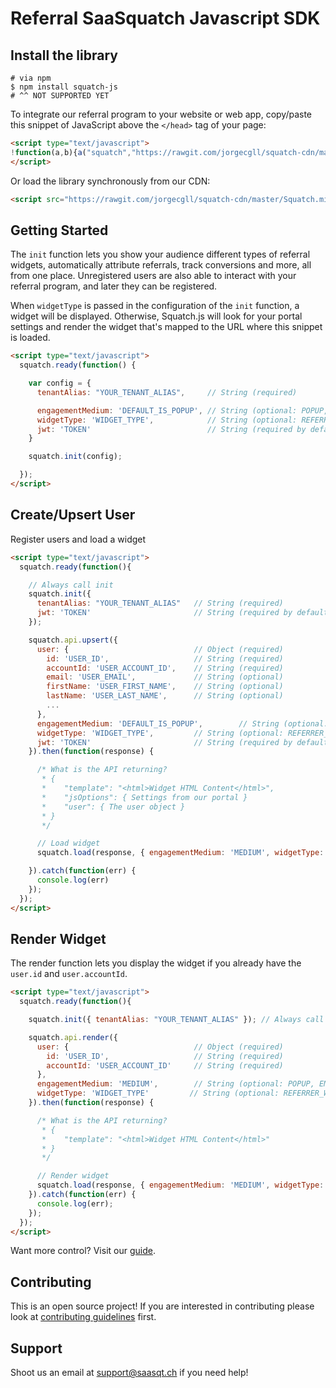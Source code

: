 # Referral SaaSquatch Javascript SDK

## Install the library

```ssh
# via npm
$ npm install squatch-js
# ^^ NOT SUPPORTED YET
```

To integrate our referral program to your website or web app, copy/paste this snippet of JavaScript above the `</head>` tag of your page:

```html
<script type="text/javascript">
!function(a,b){a("squatch","https://rawgit.com/jorgecgll/squatch-cdn/master/Squatch.min.js",b)}(function(a,b,c){var d,e,f;c["_"+a]={},c[a]={},c[a].ready=function(b){c["_" + a].ready =  c["_" + a].ready || [];c["_" + a].ready.push(b);},e=document.createElement("script"),e.async=1,e.src=b,f=document.getElementsByTagName("script")[0],f.parentNode.insertBefore(e,f)},this);
</script>
```

Or load the library synchronously from our CDN:

```html
<script src="https://rawgit.com/jorgecgll/squatch-cdn/master/Squatch.min.js" type="text/javascript"></script>
```


## Getting Started
The `init` function lets you show your audience different types of referral widgets, automatically attribute referrals, track conversions and more, all from one place. Unregistered users are also able to interact with your referral program, and later they can be registered.

When `widgetType` is passed in the configuration of the `init` function, a widget will be displayed. Otherwise, Squatch.js will look for your portal settings and render the widget that's mapped to the URL where this snippet is loaded.

```html
<script type="text/javascript">
  squatch.ready(function() {

    var config = {
      tenantAlias: "YOUR_TENANT_ALIAS",     // String (required)

      engagementMedium: 'DEFAULT_IS_POPUP', // String (optional: POPUP, EMBED)
      widgetType: 'WIDGET_TYPE',            // String (optional: REFERRER_WIDGET, CONVERSION_WIDGET)
      jwt: 'TOKEN'                          // String (required by default, talk to support if you'd like to disable Security)
    }

    squatch.init(config);

  });
</script>
```

## Create/Upsert User
Register users and load a widget

```html
<script type="text/javascript">
  squatch.ready(function(){

    // Always call init
    squatch.init({
      tenantAlias: "YOUR_TENANT_ALIAS"   // String (required)
      jwt: 'TOKEN'                       // String (required by default, talk to support if you'd like to disable Security)
    });

    squatch.api.upsert({
      user: {                            // Object (required)
        id: 'USER_ID',                   // String (required)
        accountId: 'USER_ACCOUNT_ID',    // String (required)
        email: 'USER_EMAIL',             // String (optional)
        firstName: 'USER_FIRST_NAME',    // String (optional)
        lastName: 'USER_LAST_NAME',      // String (optional)
        ...
      },
      engagementMedium: 'DEFAULT_IS_POPUP',        // String (optional: POPUP, EMBED)
      widgetType: 'WIDGET_TYPE',         // String (optional: REFERRER_WIDGET, CONVERSION_WIDGET)
      jwt: 'TOKEN'                       // String (required by default, talk to support if you'd like to disable Security)
    }).then(function(response) {

      /* What is the API returning?
       * {
       *    "template": "<html>Widget HTML Content</html>",
       *    "jsOptions": { Settings from our portal }
       *    "user": { The user object }
       * }
       */

      // Load widget
      squatch.load(response, { engagementMedium: 'MEDIUM', widgetType: 'TYPE'})

    }).catch(function(err) {
      console.log(err)
    });
  });
</script>
```

## Render Widget
The render function lets you display the widget if you already have the `user.id` and `user.accountId`.

```html
<script type="text/javascript">
  squatch.ready(function(){

    squatch.init({ tenantAlias: "YOUR_TENANT_ALIAS" }); // Always call init

    squatch.api.render({
      user: {                            // Object (required)
        id: 'USER_ID',                   // String (required)
        accountId: 'USER_ACCOUNT_ID'     // String (required)
      },
      engagementMedium: 'MEDIUM',        // String (optional: POPUP, EMBED)
      widgetType: 'WIDGET_TYPE'         // String (optional: REFERRER_WIDGET, CONVERSION_WIDGET)
    }).then(function(response) {

      /* What is the API returning?
       * {
       *    "template": "<html>Widget HTML Content</html>"
       * }
       */

      // Render widget
      squatch.load(response, { engagementMedium: 'MEDIUM', widgetType: 'TYPE'})
    }).catch(function(err) {
      console.log(err);
    });
  });
</script>
```

Want more control? Visit our [guide](https://github.com/saasquatch/squatch-js/blob/master/docs/docs.md).

## Contributing
This is an open source project! If you are interested in contributing please look at [contributing guidelines](CONTRIBUTING.md) first.

## Support
Shoot us an email at [support@saasqt.ch](mailto:support@saasqt.ch) if you need help!
